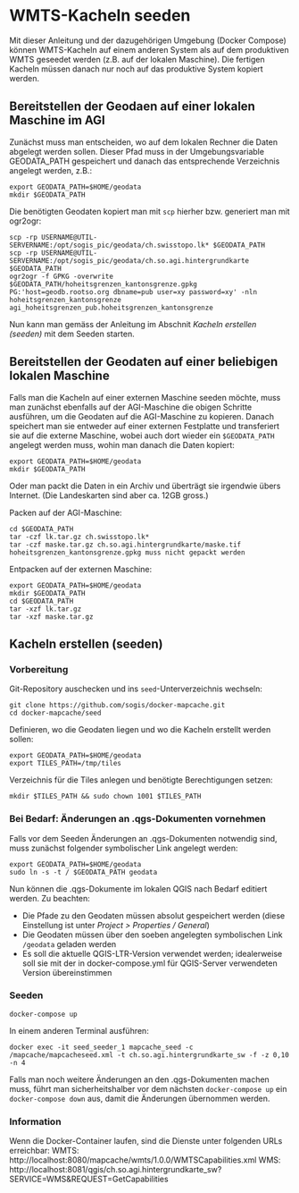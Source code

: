 # WMTS-Kacheln seeden

Mit dieser Anleitung und der dazugehörigen Umgebung (Docker Compose) können WMTS-Kacheln auf einem anderen System als auf dem produktiven WMTS geseedet werden (z.B. auf der lokalen Maschine). Die fertigen Kacheln müssen danach nur noch auf das produktive System kopiert werden.


## Bereitstellen der Geodaen auf einer lokalen Maschine im AGI

Zunächst muss man entscheiden, wo auf dem lokalen Rechner die Daten abgelegt werden sollen. Dieser Pfad muss in der Umgebungsvariable GEODATA_PATH gespeichert und danach das entsprechende Verzeichnis angelegt werden, z.B.:

```
export GEODATA_PATH=$HOME/geodata
mkdir $GEODATA_PATH
```

Die benötigten Geodaten kopiert man mit `scp` hierher bzw. generiert man mit ogr2ogr:

```
scp -rp USERNAME@UTIL-SERVERNAME:/opt/sogis_pic/geodata/ch.swisstopo.lk* $GEODATA_PATH
scp -rp USERNAME@UTIL-SERVERNAME:/opt/sogis_pic/geodata/ch.so.agi.hintergrundkarte $GEODATA_PATH
ogr2ogr -f GPKG -overwrite $GEODATA_PATH/hoheitsgrenzen_kantonsgrenze.gpkg PG:'host=geodb.rootso.org dbname=pub user=xy password=xy' -nln hoheitsgrenzen_kantonsgrenze agi_hoheitsgrenzen_pub.hoheitsgrenzen_kantonsgrenze
```

Nun kann man gemäss der Anleitung im Abschnit _Kacheln erstellen (seeden)_ mit dem Seeden starten.


## Bereitstellen der Geodaten auf einer beliebigen lokalen Maschine

Falls man die Kacheln auf einer externen Maschine seeden möchte, muss man zunächst ebenfalls auf der AGI-Maschine die obigen Schritte ausführen, um die Geodaten auf die AGI-Maschine zu kopieren. Danach speichert man sie entweder auf einer externen Festplatte und transferiert sie auf die externe Maschine, wobei auch dort wieder ein `$GEODATA_PATH` angelegt werden muss, wohin man danach die Daten kopiert:

```
export GEODATA_PATH=$HOME/geodata
mkdir $GEODATA_PATH
```

Oder man packt die Daten in ein Archiv und überträgt sie irgendwie übers Internet. (Die Landeskarten sind aber ca. 12GB gross.)

Packen auf der AGI-Maschine:

```
cd $GEODATA_PATH
tar -czf lk.tar.gz ch.swisstopo.lk*
tar -czf maske.tar.gz ch.so.agi.hintergrundkarte/maske.tif
hoheitsgrenzen_kantonsgrenze.gpkg muss nicht gepackt werden
```

Entpacken auf der externen Maschine:

```
export GEODATA_PATH=$HOME/geodata
mkdir $GEODATA_PATH
cd $GEODATA_PATH
tar -xzf lk.tar.gz
tar -xzf maske.tar.gz
```


## Kacheln erstellen (seeden)

### Vorbereitung

Git-Repository auschecken und ins `seed`-Unterverzeichnis wechseln:

```
git clone https://github.com/sogis/docker-mapcache.git
cd docker-mapcache/seed
```

Definieren, wo die Geodaten liegen und wo die Kacheln erstellt werden sollen:

```
export GEODATA_PATH=$HOME/geodata
export TILES_PATH=/tmp/tiles
```

Verzeichnis für die Tiles anlegen und benötigte Berechtigungen setzen:

```
mkdir $TILES_PATH && sudo chown 1001 $TILES_PATH
```

### Bei Bedarf: Änderungen an .qgs-Dokumenten vornehmen

Falls vor dem Seeden Änderungen an .qgs-Dokumenten notwendig sind, muss zunächst folgender symbolischer Link angelegt werden:

```
export GEODATA_PATH=$HOME/geodata
sudo ln -s -t / $GEODATA_PATH geodata
```

Nun können die .qgs-Dokumente im lokalen QGIS nach Bedarf editiert werden. Zu beachten:
* Die Pfade zu den Geodaten müssen absolut gespeichert werden (diese Einstellung ist unter _Project > Properties / General_)
* Die Geodaten müssen über den soeben angelegten symbolischen Link `/geodata` geladen werden
* Es soll die aktuelle QGIS-LTR-Version verwendet werden; idealerweise soll sie mit der in docker-compose.yml für QGIS-Server verwendeten Version übereinstimmen

### Seeden

```
docker-compose up
```

In einem anderen Terminal ausführen:

```
docker exec -it seed_seeder_1 mapcache_seed -c /mapcache/mapcacheseed.xml -t ch.so.agi.hintergrundkarte_sw -f -z 0,10 -n 4
```

Falls man noch weitere Änderungen an den .qgs-Dokumenten machen muss, führt man sicherheitshalber vor dem nächsten `docker-compose up` ein `docker-compose down` aus, damit die Änderungen übernommen werden.

### Information

Wenn die Docker-Container laufen, sind die Dienste unter folgenden URLs erreichbar:
WMTS: http://localhost:8080/mapcache/wmts/1.0.0/WMTSCapabilities.xml
WMS: http://localhost:8081/qgis/ch.so.agi.hintergrundkarte_sw?SERVICE=WMS&REQUEST=GetCapabilities
